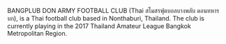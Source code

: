 BANGPLUB DON ARMY FOOTBALL CLUB (Thai สโมสรฟุตบอลบางพลับ ดอนทหารบก), is a Thai football club based in Nonthaburi, Thailand. The club is currently playing in the 2017 Thailand Amateur League Bangkok Metropolitan Region.
